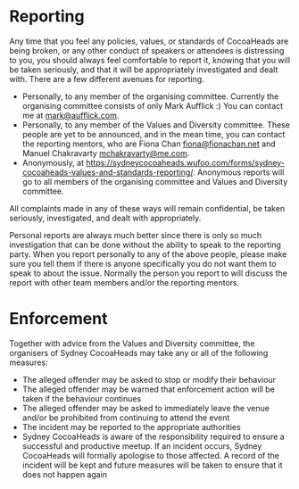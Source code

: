 Reporting
=========

Any time that you feel any policies, values, or standards of
CocoaHeads are being broken, or any other conduct of speakers or
attendees is distressing to you, you should always feel comfortable to
report it, knowing that you will be taken seriously, and that it will
be appropriately investigated and dealt with. There are a few
different avenues for reporting.

* Personally, to any member of the organising committee. Currently the
  organising committee consists of only Mark Aufflick :) You can
  contact me at <mark@aufflick.com>.
* Personally, to any member of the Values and Diversity
  committee. These people are yet to be announced, and in the mean
  time, you can contact the reporting mentors, who are Fiona Chan
  <fiona@fionachan.net> and Manuel Chakravarty <mchakravarty@me.com>.
* Anonymously, at
  <https://sydneycocoaheads.wufoo.com/forms/sydney-cocoaheads-values-and-standards-reporting/>.
  Anonymous reports will go to all members of the organising committee
  and Values and Diversity committee.
   
All complaints made in any of these ways will remain confidential, be
taken seriously, investigated, and dealt with appropriately.

Personal reports are always much better since there is only so much
investigation that can be done without the ability to speak to the
reporting party. When you report personally to any of the above
people, please make sure you tell them if there is anyone specifically
you do not want them to speak to about the issue. Normally the person
you report to will discuss the report with other team members and/or
the reporting mentors.

Enforcement
===========

Together with advice from the Values and Diversity committee, the
organisers of Sydney CocoaHeads may take any or all of the following
measures:

* The alleged offender may be asked to stop or modify their behaviour
* The alleged offender may be warned that enforcement action will be
  taken if the behaviour continues
* The alleged offender may be asked to immediately leave the venue
  and/or be prohibited from continuing to attend the event
* The incident may be reported to the appropriate authorities
* Sydney CocoaHeads is aware of the responsibility required to ensure
  a successful and productive meetup. If an incident occurs, Sydney
  CocoaHeads will formally apologise to those affected. A record of
  the incident will be kept and future measures will be taken to
  ensure that it does not happen again

